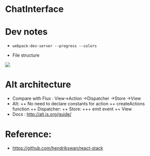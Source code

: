 # ChatInterface

# Dev notes
+ `webpack-dev-server --progress --colors`





+ File structure
<img src="https://s8.postimg.org/suce63rzp/image.png">




# Alt architecture
+ Compare with Flux : View->Action ->Dispatcher ->Store ->View
+ Alt:
 ++ No need to declare constants for action
 ++ createActions function
 ++ Dispatcher:
 ++ Store:
  +++ emit event
 ++ View
+ Docs : http://alt.js.org/guide/


# Reference:
+ https://github.com/hendrikswan/react-stack


